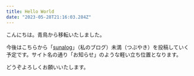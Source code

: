 ```yaml
---
title: Hello World
date: "2023-05-28T21:16:03.284Z"
---
```

こんにちは。青鳥から移転いたしました。

今後はこちらから「[sunalog](https://ghsable.github.io/sunalog/)」（私のブログ）未満（つぶやき）を投稿していく予定です。サイト名の通り「お知らせ」のような軽い立ち位置となります。

どうぞよろしくお願いいたします。
